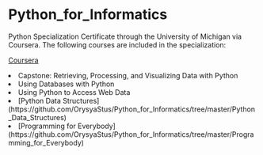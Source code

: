# Python_for_Informatics

Python Specialization Certificate through the University of Michigan via Coursera. The following courses are included in the specialization:

[Coursera](https://www.coursera.org/specializations/python)
<li> Capstone: Retrieving, Processing, and Visualizing Data with Python </li> 
<li> Using Databases with Python </li>
<li> Using Python to Access Web Data </li>
<li> [Python Data Structures](https://github.com/OrysyaStus/Python_for_Informatics/tree/master/Python_Data_Structures) </li>
<li> [Programming for Everybody](https://github.com/OrysyaStus/Python_for_Informatics/tree/master/Programming_for_Everybody) </li>
